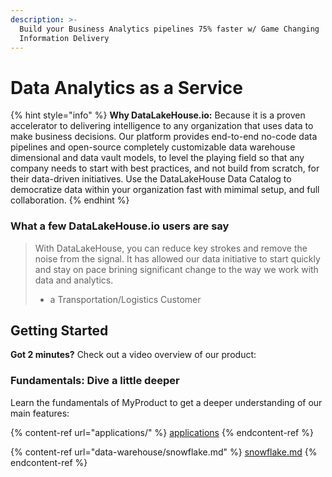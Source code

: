 ```yaml
---
description: >-
  Build your Business Analytics pipelines 75% faster w/ Game Changing
  Information Delivery
---
```


# Data Analytics as a Service

{% hint style="info" %}
**Why DataLakeHouse.io:** Because it is a proven accelerator to delivering intelligence to any organization that uses data to make business decisions. Our platform provides end-to-end no-code data pipelines and open-source completely customizable data warehouse dimensional and data vault models, to level the playing field so that any company needs to start with best practices, and not build from scratch, for their data-driven initiatives. Use the DataLakeHouse Data Catalog to democratize data within your organization fast with mimimal setup, and full collaboration.
{% endhint %}

### What a few DataLakeHouse.io users are say

> With DataLakeHouse, you can reduce key strokes and remove the noise from the signal. It has allowed our data initiative to start quickly and stay on pace brining significant change to the way we work with data and analytics.
>
> * a Transportation/Logistics Customer

## Getting Started

**Got 2 minutes?** Check out a video overview of our product:

### Fundamentals: Dive a little deeper

Learn the fundamentals of MyProduct to get a deeper understanding of our main features:

{% content-ref url="applications/" %}
[applications](applications/)
{% endcontent-ref %}

{% content-ref url="data-warehouse/snowflake.md" %}
[snowflake.md](data-warehouse/snowflake.md)
{% endcontent-ref %}
